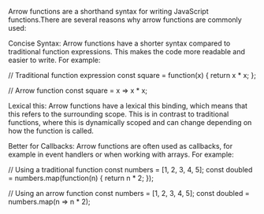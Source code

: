 Arrow functions are a shorthand syntax for writing JavaScript functions.There are several reasons why arrow functions are commonly used:

Concise Syntax: Arrow functions have a shorter syntax compared to traditional function expressions. This makes the code more readable and easier to write. For example:

// Traditional function expression
const square = function(x) {
  return x * x;
};

// Arrow function
const square = x => x * x;

Lexical this: Arrow functions have a lexical this binding, which means that this refers to the surrounding scope. This is in contrast to traditional functions, where this is dynamically scoped and can change depending on how the function is called.

Better for Callbacks: Arrow functions are often used as callbacks, for example in event handlers or when working with arrays. For example:

// Using a traditional function
const numbers = [1, 2, 3, 4, 5];
const doubled = numbers.map(function(n) {
  return n * 2;
});

// Using an arrow function
const numbers = [1, 2, 3, 4, 5];
const doubled = numbers.map(n => n * 2);
